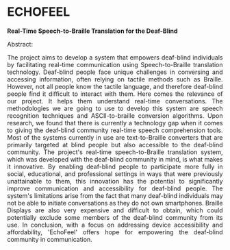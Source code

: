 # ECHOFEEL
**Real-Time Speech-to-Braille Translation for the Deaf-Blind**

Abstract:
<p align="justify">The project aims to develop a system that empowers deaf-blind individuals by facilitating real-time communication using Speech-to-Braille translation technology. Deaf-blind people face unique challenges in conversing and accessing information, often relying on tactile methods such as Braille. However, not all people know the tactile language, and therefore deaf-blind people find it difficult to interact with them. Here comes the relevance of our project. It helps them understand real-time conversations. The methodologies we are going to use to develop this system are speech recognition techniques and ASCII-to-braille conversion algorithms. Upon research, we found that there is currently a technology gap when it comes to giving the deaf-blind community real-time speech comprehension tools. Most of the systems currently in use are text-to-Braille converters that are primarily targeted at blind people but also accessible to the deaf-blind community. The project's real-time speech-to-Braille translation system, which was developed with the deaf-blind community in mind, is what makes it innovative. By enabling deaf-blind people to participate more fully in social, educational, and professional settings in ways that were previously unattainable to them, this innovation has the potential to significantly improve communication and accessibility for deaf-blind people. The system's limitations arise from the fact that many deaf-blind individuals may not be able to initiate conversations as they do not own smartphones. Braille Displays are also very expensive and difficult to obtain, which could potentially exclude some members of the deaf-blind community from its use. In conclusion, with a focus on addressing device accessibility and affordability, 'EchoFeel' offers hope for empowering the deaf-blind community in communication.</p>
